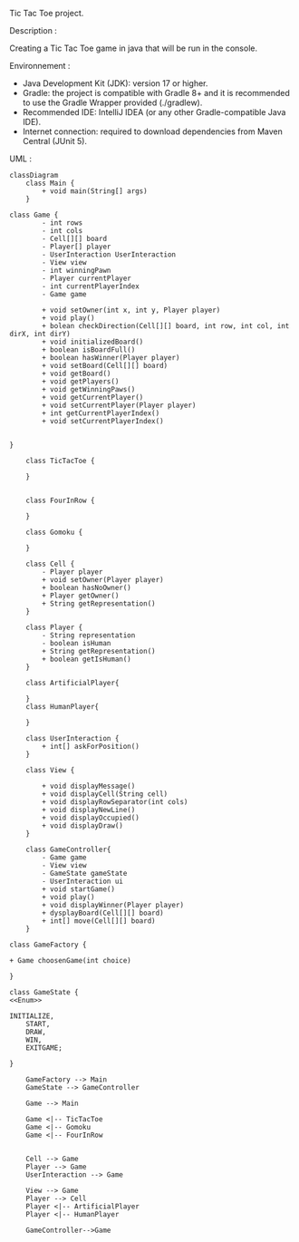 Tic Tac Toe project.

Description :

Creating a Tic Tac Toe game in java that will be run in the console.

Environnement :

- Java Development Kit (JDK): version 17 or higher.
- Gradle: the project is compatible with Gradle 8+ and it is recommended to use the Gradle Wrapper provided (./gradlew).
- Recommended IDE: IntelliJ IDEA (or any other Gradle-compatible Java IDE).
- Internet connection: required to download dependencies from Maven Central (JUnit 5).

UML :

```mermaid
classDiagram
    class Main {
        + void main(String[] args)
    }

class Game {
        - int rows
        - int cols
        - Cell[][] board
        - Player[] player
        - UserInteraction UserInteraction
        - View view
        - int winningPawn
        - Player currentPlayer
        - int currentPlayerIndex
        - Game game

        + void setOwner(int x, int y, Player player)
        + void play()
        + bolean checkDirection(Cell[][] board, int row, int col, int dirX, int dirY)
        + void initializedBoard()
        + boolean isBoardFull()
        + boolean hasWinner(Player player)
        + void setBoard(Cell[][] board)
        + void getBoard()
        + void getPlayers()
        + void getWinningPaws()
        + void getCurrentPlayer()
        + void setCurrentPlayer(Player player)
        + int getCurrentPlayerIndex()
        + void setCurrentPlayerIndex()


}

    class TicTacToe {

    }


    class FourInRow {

    }

    class Gomoku {

    }

    class Cell {
        - Player player
        + void setOwner(Player player)
        + boolean hasNoOwner()
        + Player getOwner()
        + String getRepresentation()
    }

    class Player {
        - String representation
        - boolean isHuman
        + String getRepresentation()
        + boolean getIsHuman()
    }

    class ArtificialPlayer{

    }
    class HumanPlayer{

    }

    class UserInteraction {
        + int[] askForPosition()
    }

    class View {

        + void displayMessage()
        + void displayCell(String cell)
        + void displayRowSeparator(int cols)
        + void displayNewLine()
        + void displayOccupied()
        + void displayDraw()
    }

    class GameController{
        - Game game
        - View view
        - GameState gameState
        - UserInteraction ui
        + void startGame()
        + void play()
        + void displayWinner(Player player)
        + dysplayBoard(Cell[][] board)
        + int[] move(Cell[][] board)
    }

class GameFactory {

+ Game choosenGame(int choice)

}

class GameState {
<<Enum>>

INITIALIZE,
    START,
    DRAW,
    WIN,
    EXITGAME;

}

    GameFactory --> Main
    GameState --> GameController

    Game --> Main

    Game <|-- TicTacToe
    Game <|-- Gomoku
    Game <|-- FourInRow


    Cell --> Game
    Player --> Game
    UserInteraction --> Game

    View --> Game
    Player --> Cell
    Player <|-- ArtificialPlayer
    Player <|-- HumanPlayer

    GameController-->Game
```
